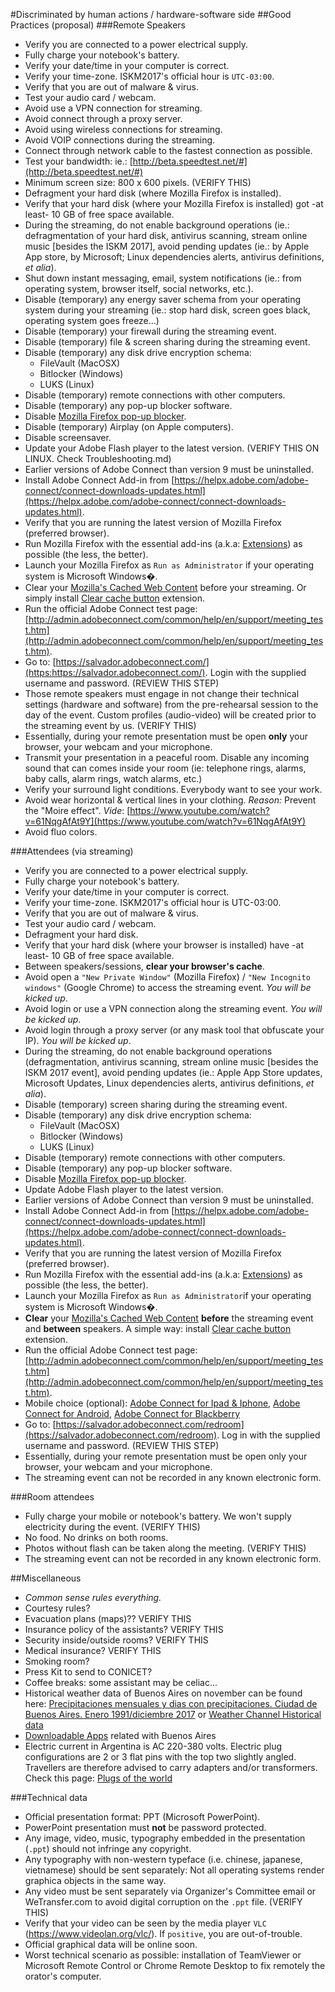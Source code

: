 #Discriminated by human actions / hardware-software side
##Good Practices (proposal)
###Remote Speakers
* Verify you are connected to a power electrical supply.
* Fully charge your notebook's battery.
* Verify your date/time in your computer is correct.
* Verify your time-zone. ISKM2017's official hour is `UTC-03:00`.
* Verify that you are out of malware & virus.
* Test your audio card / webcam.
* Avoid use a VPN connection for streaming.
* Avoid connect through a proxy server.
* Avoid using wireless connections for streaming.
* Avoid VOIP connections during the streaming.
* Connect through network cable to the fastest connection as possible.
* Test your bandwidth: ie.: [http://beta.speedtest.net/#](http://beta.speedtest.net/#)
* Minimum screen size: 800 x 600 pixels. (VERIFY THIS)
* Defragment your hard disk (where Mozilla Firefox is installed).
* Verify that your hard disk (where your Mozilla Firefox is installed) got -at least- 10 GB of free space available.
* During the streaming, do not enable background operations (ie.: defragmentation of your hard disk, antivirus scanning, stream online music [besides the ISKM 2017], avoid pending updates (ie.: by Apple App store, by Microsoft; Linux dependencies alerts, antivirus definitions, _et alia_).
* Shut down instant messaging, email, system notifications (ie.: from operating system, browser itself, social networks, etc.).
* Disable (temporary) any energy saver schema from your operating system during your streaming (ie.: stop hard disk, screen goes black, operating system goes freeze...)
* Disable (temporary) your firewall during the streaming event.
* Disable (temporary) file & screen sharing during the streaming event.
* Disable  (temporary) any disk drive encryption schema:
    - FileVault (MacOSX)
	- Bitlocker (Windows)
	- LUKS (Linux)
* Disable (temporary) remote connections with other computers.
* Disable (temporary) any pop-up blocker software.
* Disable [Mozilla Firefox pop-up blocker](https://support.mozilla.org/en-US/kb/pop-blocker-settings-exceptions-troubleshooting#w_pop-up-blocker-settings).
* Disable (temporary) Airplay (on Apple computers).
* Disable screensaver.
* Update your Adobe Flash player to the latest version. (VERIFY THIS ON LINUX. Check Troubleshooting.md)
* Earlier versions of Adobe Connect than version 9 must be uninstalled.
* Install Adobe Connect Add-in from [https://helpx.adobe.com/adobe-connect/connect-downloads-updates.html](https://helpx.adobe.com/adobe-connect/connect-downloads-updates.html).
* Verify that you are running the latest version of Mozilla Firefox (preferred browser).
* Run Mozilla Firefox with the essential add-ins (a.k.a: [Extensions](https://addons.mozilla.org/en-US/firefox/extensions/)) as possible (the less, the better).
* Launch your Mozilla Firefox as `Run as Administrator` if your operating system is Microsoft Windows�.
* Clear your [Mozilla's Cached Web Content](https://support.mozilla.org/en-US/kb/how-clear-firefox-cache) before your streaming. Or simply install [Clear cache button](https://addons.mozilla.org/en-US/firefox/addon/empty-cache-button/) extension.
* Run the official Adobe Connect test page: [http://admin.adobeconnect.com/common/help/en/support/meeting_test.htm](http://admin.adobeconnect.com/common/help/en/support/meeting_test.htm).
* Go to: [https://salvador.adobeconnect.com/](https:https://salvador.adobeconnect.com/). Login with the supplied username and password. (REVIEW THIS  STEP)
* Those remote speakers must engage in not change their technical settings (hardware and software) from the pre-rehearsal session to the day of the event. Custom profiles (audio-video) will be created prior to the streaming event by us. (VERIFY THIS)
* Essentially, during your remote presentation must be open **only** your browser, your webcam and your microphone.
* Transmit your presentation in a peaceful room. Disable any incoming sound that can comes inside your room (ie: telephone rings, alarms, baby calls, alarm rings, watch alarms, etc.)
* Verify your surround light conditions. Everybody want to see your work.
* Avoid wear horizontal & vertical lines in your clothing. _Reason:_ Prevent the "Moire effect". _Vide_: [https://www.youtube.com/watch?v=61NqgAfAt9Y](https://www.youtube.com/watch?v=61NqgAfAt9Y)
* Avoid fluo colors.

###Attendees (via streaming)
* Verify you are connected to a power electrical supply.
* Fully charge your notebook's battery.
* Verify your date/time in your computer is correct.
* Verify your time-zone. ISKM2017's official hour is UTC-03:00.
* Verify that you are out of malware & virus.
* Test your audio card / webcam.
* Defragment your hard disk.
* Verify that your hard disk (where your browser is installed) have -at least- 10 GB of free space available.
* Between speakers/sessions, **clear your browser's cache**. 
* Avoid open a `"New Private Window"` (Mozilla Firefox) / `"New Incognito windows"` (Google Chrome) to access the streaming event. _You will be kicked up_.
* Avoid login or use a VPN connection along the streaming event. _You will be kicked up_.
* Avoid login through a proxy server (or any mask tool that obfuscate your IP). _You will be kicked up_.
* During the streaming, do not enable background operations (defragmentation, antivirus scanning, stream online music [besides the ISKM 2017 event], avoid pending updates (ie.: Apple App Store updates, Microsoft Updates, Linux dependencies alerts, antivirus definitions, _et alia_).
* Disable (temporary) screen sharing during the streaming event.
* Disable (temporary) any disk drive encryption schema:
     - FileVault (MacOSX)
     - Bitlocker (Windows)
     - LUKS (Linux)
* Disable (temporary) remote connections with other computers.
* Disable (temporary) any pop-up blocker software.
* Disable [Mozilla Firefox pop-up blocker](https://support.mozilla.org/en-US/kb/pop-blocker-settings-exceptions-troubleshooting#w_pop-up-blocker-settings).
* Update Adobe Flash player to the latest version.
* Earlier versions of Adobe Connect than version 9 must be uninstalled.
* Install Adobe Connect Add-in from [https://helpx.adobe.com/adobe-connect/connect-downloads-updates.html](https://helpx.adobe.com/adobe-connect/connect-downloads-updates.html).
* Verify that you are running the latest version of Mozilla Firefox (preferred browser).
* Run Mozilla Firefox with the essential add-ins (a.k.a: [Extensions](https://addons.mozilla.org/en-US/firefox/extensions/)) as possible (the less, the better).
* Launch your Mozilla Firefox as `Run as Administrator`if your operating system is Microsoft Windows�.
* **Clear** your [Mozilla's Cached Web Content](https://support.mozilla.org/en-US/kb/how-clear-firefox-cache) **before** the streaming event and **between** speakers. A simple way: install [Clear cache button](https://addons.mozilla.org/en-US/firefox/addon/empty-cache-button/) extension.
* Run the official Adobe Connect test page: [http://admin.adobeconnect.com/common/help/en/support/meeting_test.htm](http://admin.adobeconnect.com/common/help/en/support/meeting_test.htm).
* Mobile choice (optional): [Adobe Connect for Ipad & Iphone](https://itunes.apple.com/mx/app/adobe-connect/id430437503?mt=8), [Adobe Connect for Android](https://play.google.com/store/apps/details?id=air.com.adobe.connectpro&hl=en), [Adobe Connect for Blackberry](https://appworld.blackberry.com/webstore/content/36989/?lang=en&countrycode=AR)
* Go to: [https://salvador.adobeconnect.com/redroom](https://salvador.adobeconnect.com/redroom). Log in with the supplied username and password. (REVIEW THIS STEP)
* Essentially, during your remote presentation must be open only your browser, your webcam and your microphone.
* The streaming event can not be recorded in any known electronic form.

###Room attendees
* Fully charge your mobile or notebook's battery. We won't supply electricity during the event. (VERIFY THIS)
* No food. No drinks on both rooms.
* Photos without flash can be taken along the meeting. (VERIFY THIS)
* The streaming event can not be recorded in any known electronic form.

##Miscellaneous
* _Common sense rules everything._
* Courtesy rules? 
* Evacuation plans (maps)?? VERIFY THIS
* Insurance policy of the assistants? VERIFY THIS
* Security inside/outside rooms? VERIFY THIS
* Medical insurance? VERIFY THIS
* Smoking room? 
* Press Kit to send to CONICET?
* Coffee breaks: some assistant may be celiac...
* Historical weather data of Buenos Aires on november can be found here: [Precipitaciones mensuales y dias con precipitaciones. Ciudad de Buenos Aires. Enero 1991/diciembre 2017](https://www.estadisticaciudad.gob.ar/eyc/?p=64793) or [Weather Channel Historical data](https://weather.com/weather/monthly/l/ARBA0009:1:AR)
* [Downloadable Apps](https://turismo.buenosaires.gob.ar/en/article/downloadable-apps) related with Buenos Aires
* Electric current in Argentina is AC 220-380 volts. Electric plug configurations are 2 or 3 flat pins with the top two slightly angled. Travellers are therefore advised to carry adapters and/or transformers. Check this page: [Plugs of the world](http://www.iec.ch/worldplugs/list_bylocation.htm)

###Technical data
* Official presentation format: PPT (Microsoft PowerPoint).
* PowerPoint presentation must **not** be password protected.
* Any image, video, music, typography embedded in the presentation (`.ppt`) should not infringe any copyright.
* Any typography with non-western typeface (i.e. chinese, japanese, vietnamese) should be sent separately: Not all operating systems render graphica objects in the same way.
* Any video must be sent separately via Organizer's Committee email or WeTransfer.com to avoid digital corruption on the `.ppt` file. (VERIFY THIS)
* Verify that your video can be seen by the media player `VLC` (https://www.videolan.org/vlc/). If `positive`, you are out-of-trouble.
* Official graphical data will be online soon.
* Worst technical scenario as possible: installation of TeamViewer or Microsoft Remote Control or Chrome Remote Desktop to fix remotely the orator's computer.